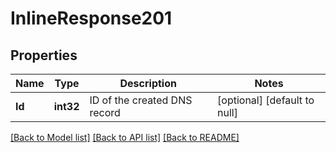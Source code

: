 # InlineResponse201

## Properties
Name | Type | Description | Notes
------------ | ------------- | ------------- | -------------
**Id** | **int32** | ID of the created DNS record | [optional] [default to null]

[[Back to Model list]](../README.md#documentation-for-models) [[Back to API list]](../README.md#documentation-for-api-endpoints) [[Back to README]](../README.md)

